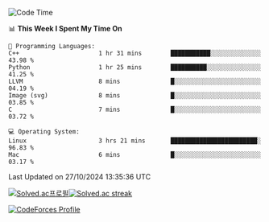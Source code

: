 
<!--START_SECTION:waka-->
![Code Time](http://img.shields.io/badge/Code%20Time-3%2C666%20hrs%2046%20mins-blue)

📊 **This Week I Spent My Time On** 

```text
💬 Programming Languages: 
C++                      1 hr 31 mins        ███████████░░░░░░░░░░░░░░   43.98 % 
Python                   1 hr 25 mins        ██████████░░░░░░░░░░░░░░░   41.25 % 
LLVM                     8 mins              █░░░░░░░░░░░░░░░░░░░░░░░░   04.19 % 
Image (svg)              8 mins              █░░░░░░░░░░░░░░░░░░░░░░░░   03.85 % 
C                        7 mins              █░░░░░░░░░░░░░░░░░░░░░░░░   03.72 % 

💻 Operating System: 
Linux                    3 hrs 21 mins       ████████████████████████░   96.83 % 
Mac                      6 mins              █░░░░░░░░░░░░░░░░░░░░░░░░   03.17 % 
```


 Last Updated on 27/10/2024 13:35:36 UTC
<!--END_SECTION:waka-->


[![Solved.ac프로필](http://mazassumnida.wtf/api/generate_badge?boj=hckim96)](https://solved.ac/hckim96)[![Solved.ac streak](http://mazandi.herokuapp.com/api?handle=hckim96&theme=dark)](https://solved.ac/hckim96)


[![CodeForces Profile](https://cf.leed.at?id=hckim96)](https://codeforces.com/profile/hckim96)

